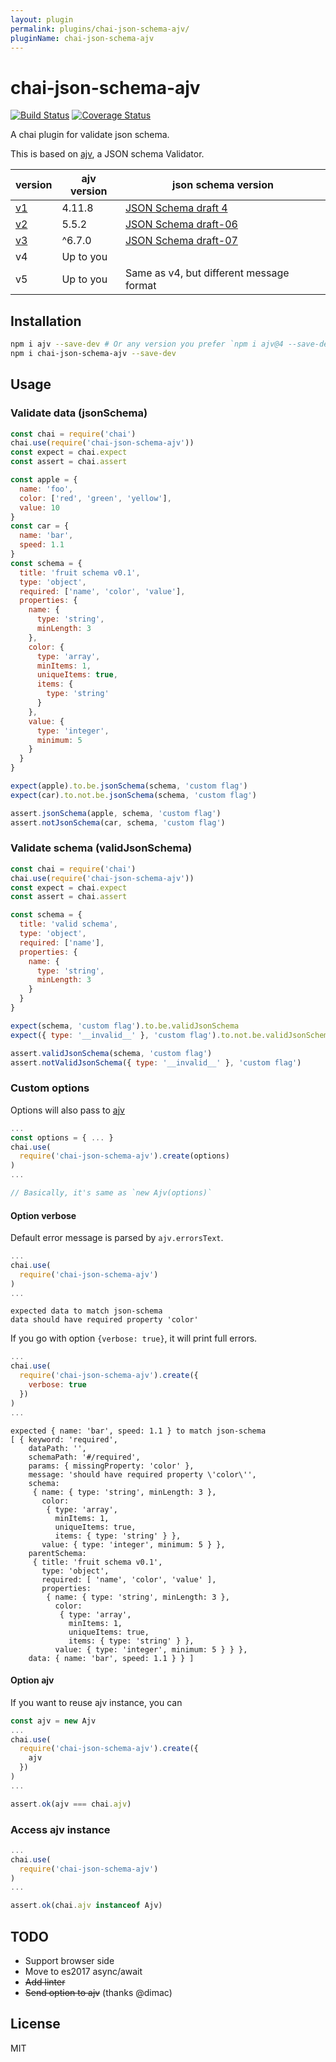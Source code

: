 ```yaml
---
layout: plugin
permalink: plugins/chai-json-schema-ajv/
pluginName: chai-json-schema-ajv
---
```


# chai-json-schema-ajv

[![Build Status](https://travis-ci.org/up9cloud/chai-json-schema-ajv.svg?branch=master)](https://travis-ci.org/up9cloud/chai-json-schema-ajv)
[![Coverage Status](https://coveralls.io/repos/github/up9cloud/chai-json-schema-ajv/badge.svg?branch=master)](https://coveralls.io/github/up9cloud/chai-json-schema-ajv?branch=master)

A chai plugin for validate json schema.

This is based on [ajv](https://github.com/epoberezkin/ajv), a JSON schema Validator.

|version|ajv version|json schema version|
|---|---|---|
|[v1](https://github.com/up9cloud/chai-json-schema-ajv/tree/v1)|4.11.8|[JSON Schema draft 4](http://json-schema.org/)|
|[v2](https://github.com/up9cloud/chai-json-schema-ajv/tree/v2)|5.5.2|[JSON Schema draft-06](https://trac.tools.ietf.org/html/draft-wright-json-schema-validation-01)|
|[v3](https://github.com/up9cloud/chai-json-schema-ajv/tree/v3)|^6.7.0|[JSON Schema draft-07](http://json-schema.org/latest/json-schema-validation.html)|
|v4|Up to you||
|v5|Up to you|Same as v4, but different message format|

## Installation

```sh
npm i ajv --save-dev # Or any version you prefer `npm i ajv@4 --save-dev`
npm i chai-json-schema-ajv --save-dev
```

## Usage

### Validate data (jsonSchema)

```js
const chai = require('chai')
chai.use(require('chai-json-schema-ajv'))
const expect = chai.expect
const assert = chai.assert

const apple = {
  name: 'foo',
  color: ['red', 'green', 'yellow'],
  value: 10
}
const car = {
  name: 'bar',
  speed: 1.1
}
const schema = {
  title: 'fruit schema v0.1',
  type: 'object',
  required: ['name', 'color', 'value'],
  properties: {
    name: {
      type: 'string',
      minLength: 3
    },
    color: {
      type: 'array',
      minItems: 1,
      uniqueItems: true,
      items: {
        type: 'string'
      }
    },
    value: {
      type: 'integer',
      minimum: 5
    }
  }
}

expect(apple).to.be.jsonSchema(schema, 'custom flag')
expect(car).to.not.be.jsonSchema(schema, 'custom flag')

assert.jsonSchema(apple, schema, 'custom flag')
assert.notJsonSchema(car, schema, 'custom flag')
```

### Validate schema (validJsonSchema)

```js
const chai = require('chai')
chai.use(require('chai-json-schema-ajv'))
const expect = chai.expect
const assert = chai.assert

const schema = {
  title: 'valid schema',
  type: 'object',
  required: ['name'],
  properties: {
    name: {
      type: 'string',
      minLength: 3
    }
  }
}

expect(schema, 'custom flag').to.be.validJsonSchema
expect({ type: '__invalid__' }, 'custom flag').to.not.be.validJsonSchema

assert.validJsonSchema(schema, 'custom flag')
assert.notValidJsonSchema({ type: '__invalid__' }, 'custom flag')
```

### Custom options

Options will also pass to [ajv](https://github.com/epoberezkin/ajv#options)

```js
...
const options = { ... }
chai.use(
  require('chai-json-schema-ajv').create(options)
)
...

// Basically, it's same as `new Ajv(options)`
```

#### Option verbose

Default error message is parsed by `ajv.errorsText`.

```js
...
chai.use(
  require('chai-json-schema-ajv')
)
...
```

```console
expected data to match json-schema
data should have required property 'color'
```

If you go with option `{verbose: true}`, it will print full errors.

```js
...
chai.use(
  require('chai-json-schema-ajv').create({
    verbose: true
  })
)
...
```

```console
expected { name: 'bar', speed: 1.1 } to match json-schema
[ { keyword: 'required',
    dataPath: '',
    schemaPath: '#/required',
    params: { missingProperty: 'color' },
    message: 'should have required property \'color\'',
    schema: 
     { name: { type: 'string', minLength: 3 },
       color: 
        { type: 'array',
          minItems: 1,
          uniqueItems: true,
          items: { type: 'string' } },
       value: { type: 'integer', minimum: 5 } },
    parentSchema: 
     { title: 'fruit schema v0.1',
       type: 'object',
       required: [ 'name', 'color', 'value' ],
       properties: 
        { name: { type: 'string', minLength: 3 },
          color: 
           { type: 'array',
             minItems: 1,
             uniqueItems: true,
             items: { type: 'string' } },
          value: { type: 'integer', minimum: 5 } } },
    data: { name: 'bar', speed: 1.1 } } ]
```

#### Option ajv

If you want to reuse ajv instance, you can

```js
const ajv = new Ajv
...
chai.use(
  require('chai-json-schema-ajv').create({
    ajv
  })
)
...

assert.ok(ajv === chai.ajv)
```

### Access ajv instance

```js
...
chai.use(
  require('chai-json-schema-ajv')
)
...

assert.ok(chai.ajv instanceof Ajv)
```

## TODO

- Support browser side
- Move to es2017 async/await
- ~~Add linter~~
- ~~Send option to ajv~~ (thanks @dimac)

## License

MIT
